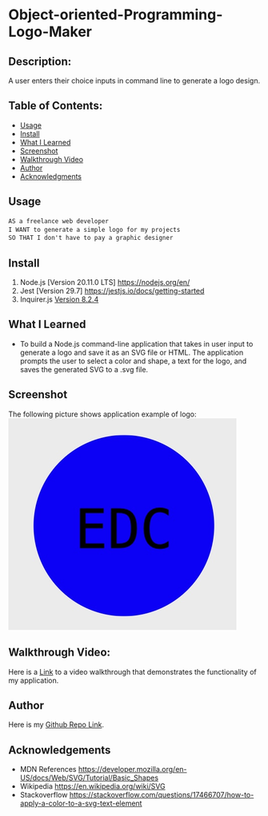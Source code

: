 # Object-oriented-Programming-Logo-Maker

## Description:
A user enters their choice inputs in command line to generate a logo design.

## Table of Contents:
- [Usage](#Usage)
- [Install](#Install)
- [What I Learned](#What-I-Learned)
- [Screenshot](#Screeshot)
- [Walkthrough Video](#Walkthrough-Video)
- [Author](#Author)
- [Acknowledgments](#Acknowledgments)

## Usage
```md
AS a freelance web developer
I WANT to generate a simple logo for my projects
SO THAT I don't have to pay a graphic designer
```
## Install
1. Node.js [Version 20.11.0 LTS] https://nodejs.org/en/
2. Jest [Version 29.7] https://jestjs.io/docs/getting-started
3. Inquirer.js [Version 8.2.4](https://www.npmjs.com/package/inquirer/v/8.2.4)

## What I Learned
- To build a Node.js command-line application that takes in user input to generate a logo and save it as an SVG file or HTML. The application prompts the user to select a color and shape, a text for the logo, and saves the generated SVG to a .svg file. 

## Screenshot
The following picture shows application example of logo:
![](./examples/logo-sample.jpeg)

## Walkthrough Video:
Here is a <a href="https://drive.google.com/file/d/1tDCwJYoW2IlsRZp58e2KCShYssqWBdxI/view" target="_blank">Link</a> to a video walkthrough that demonstrates the functionality of my application.

## Author
Here is my <a href="https://github.com/arielRvaldez/Object-oriented-Programming-Challenge" target="_blank">Github Repo Link</a>.

## Acknowledgements
- MDN References https://developer.mozilla.org/en-US/docs/Web/SVG/Tutorial/Basic_Shapes
- Wikipedia https://en.wikipedia.org/wiki/SVG
- Stackoverflow https://stackoverflow.com/questions/17466707/how-to-apply-a-color-to-a-svg-text-element